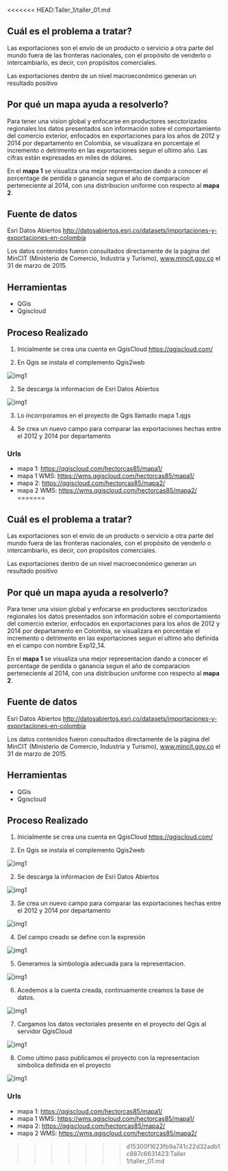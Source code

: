 <<<<<<< HEAD:Taller_1/taller_01.md
## Cuál es el problema a tratar?

Las exportaciones son el envío de un producto o servicio a otra parte del mundo fuera de las fronteras nacionales, con el propósito de venderlo o intercambiarlo, es decir, con propósitos comerciales.

Las exportaciones dentro de un nivel macroeconómico generan un resultado positivo

## Por qué un mapa ayuda a resolverlo?

Para tener una vision global y enfocarse en productores secctorizados regionales los datos presentados son información sobre el comportamiento del comercio exterior, enfocados en exportaciones para los años de 2012 y 2014 por departamento en Colombia, se visualizara en porcentaje el incremento o detrimento en las exportaciones segun el ultimo año. Las cifras están expresadas en miles de dólares.

En el __mapa 1__ se visualiza una mejor representacion dando a conocer el porcentage de perdida o ganancia segun el año de comparacion perteneciente al 2014, con una distribucion uniforme con respecto al __mapa 2__.


## Fuente de datos

Esri Datos Abiertos http://datosabiertos.esri.co/datasets/importaciones-y-exportaciones-en-colombia

Los datos contenidos fueron consultados directamente de la página del MinCIT (Ministerio de Comercio, Industria y Turismo), www.mincit.gov.co el 31 de marzo de 2015.

## Herramientas

* QGis 
* Qgiscloud

## Proceso Realizado
1. Inicialmente se crea una cuenta en QgisCloud https://qgiscloud.com/

2. En Qgis se instala el complemento Qgis2web

![img1](IMAGENES/QGISCLOUD.JPG)

2. Se descarga la informacion de Esri Datos Abiertos 

![img1](IMAGENES/DATOS_ABIERTOS_ESRI.JPG)

3. Lo incorrporamos en el proyecto de Qgis llamado mapa 1.qgs



4. Se crea un nuevo campo para comparar las exportaciones hechas entre el 2012 y 2014 por departamento

### Urls

* mapa 1: https://qgiscloud.com/hectorcas85/mapa1/
* mapa 1 WMS: https://wms.qgiscloud.com/hectorcas85/mapa1/
* mapa 2: https://qgiscloud.com/hectorcas85/mapa2/
* mapa 2 WMS: https://wms.qgiscloud.com/hectorcas85/mapa2/
=======
## Cuál es el problema a tratar?

Las exportaciones son el envío de un producto o servicio a otra parte del mundo fuera de las fronteras nacionales, con el propósito de venderlo o intercambiarlo, es decir, con propósitos comerciales.

Las exportaciones dentro de un nivel macroeconómico generan un resultado positivo

## Por qué un mapa ayuda a resolverlo?

Para tener una vision global y enfocarse en productores secctorizados regionales los datos presentados son información sobre el comportamiento del comercio exterior, enfocados en exportaciones para los años de 2012 y 2014 por departamento en Colombia, se visualizara en porcentaje el incremento o detrimento en las exportaciones segun el ultimo año definida en el campo con nombre Exp12_14.

En el __mapa 1__ se visualiza una mejor representacion dando a conocer el porcentage de perdida o ganancia segun el año de comparacion perteneciente al 2014, con una distribucion uniforme con respecto al __mapa 2__.


## Fuente de datos

Esri Datos Abiertos http://datosabiertos.esri.co/datasets/importaciones-y-exportaciones-en-colombia

Los datos contenidos fueron consultados directamente de la página del MinCIT (Ministerio de Comercio, Industria y Turismo), www.mincit.gov.co el 31 de marzo de 2015.

## Herramientas

* QGis 
* Qgiscloud

## Proceso Realizado
1. Inicialmente se crea una cuenta en QgisCloud https://qgiscloud.com/

2. En Qgis se instala el complemento Qgis2web

![img1](IMAGENES/QGISCLOUD.JPG)

2. Se descarga la informacion de Esri Datos Abiertos 

![img1](IMAGENES/DATOS_ABIERTOS_ESRI.JPG)

3. Se crea un nuevo campo para comparar las exportaciones hechas entre el 2012 y 2014 por departamento

![img1](IMAGENES/NUEVO_CAMPO.JPG)

4. Del campo creado se define con la expresión

![img1](IMAGENES/EXPRESION.JPG)

5. Generamos la simbologia adecuada para la representacion.

![img1](IMAGENES/CLASIFICACION.JPG)

6. Acedemos a la cuenta creada, continuamente creamos la base de datos.

![img1](IMAGENES/QGISCLOUD_CUENTA.JPG)

7. Cargamos los datos vectoriales presente en el proyecto del Qgis al servidor QgisCloud

![img1](IMAGENES/SUBIR_QGISCLOUD.JPG)

8. Como ultimo paso publicamos el proyecto con la representacion simbolica definida en el proyecto

![img1](IMAGENES/CONFIGURACION_QGISCLOUD.JPG)



### Urls

* mapa 1: https://qgiscloud.com/hectorcas85/mapa1/
* mapa 1 WMS: https://wms.qgiscloud.com/hectorcas85/mapa1/
* mapa 2: https://qgiscloud.com/hectorcas85/mapa2/
* mapa 2 WMS: https://wms.qgiscloud.com/hectorcas85/mapa2/
>>>>>>> d15300f1623fb9a741c22d32adb1c887c6631423:Taller 1/taller_01.md
